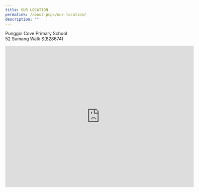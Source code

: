 ```yaml
---
title: OUR LOCATION
permalink: /about-pcps/our-location/
description: ""
---
```

Punggol Cove Primary School   
52 Sumang Walk S(828674)

<center><iframe loading="lazy" allowfullscreen="" style="border:0;" height="450" width="600" src="https://www.google.com/maps/embed?pb=!1m18!1m12!1m3!1d3988.607346369582!2d103.89412532069079!3d1.4116903956773388!2m3!1f0!2f0!3f0!3m2!1i1024!2i768!4f13.1!3m3!1m2!1s0x31da15e60a1cc603%3A0x98b0e551b81e6ba8!2sPunggol%20Cove%20Primary%20School!5e0!3m2!1sen!2ssg!4v1672226023236!5m2!1sen!2ssg"></iframe></center>
